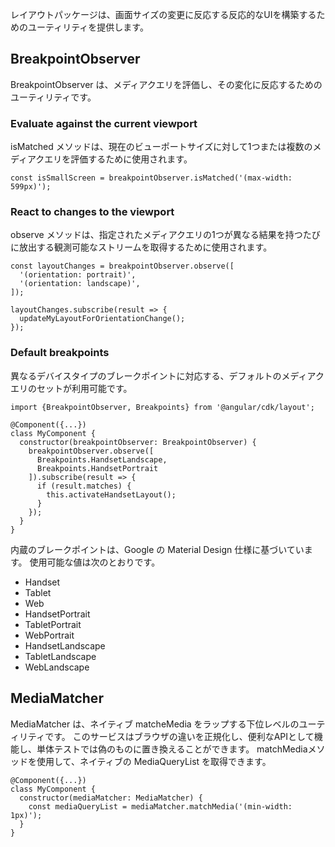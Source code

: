 レイアウトパッケージは、画面サイズの変更に反応する反応的なUIを構築するためのユーティリティを提供します。

## BreakpointObserver

BreakpointObserver は、メディアクエリを評価し、その変化に反応するためのユーティリティです。

### Evaluate against the current viewport

isMatched メソッドは、現在のビューポートサイズに対して1つまたは複数のメディアクエリを評価するために使用されます。

```
const isSmallScreen = breakpointObserver.isMatched('(max-width: 599px)');
```

### React to changes to the viewport

observe メソッドは、指定されたメディアクエリの1つが異なる結果を持つたびに放出する観測可能なストリームを取得するために使用されます。

```
const layoutChanges = breakpointObserver.observe([
  '(orientation: portrait)',
  '(orientation: landscape)',
]);

layoutChanges.subscribe(result => {
  updateMyLayoutForOrientationChange();
});
```

### Default breakpoints

異なるデバイスタイプのブレークポイントに対応する、デフォルトのメディアクエリのセットが利用可能です。

```
import {BreakpointObserver, Breakpoints} from '@angular/cdk/layout';

@Component({...})
class MyComponent {
  constructor(breakpointObserver: BreakpointObserver) {
    breakpointObserver.observe([
      Breakpoints.HandsetLandscape,
      Breakpoints.HandsetPortrait
    ]).subscribe(result => {
      if (result.matches) {
        this.activateHandsetLayout();
      }
    });
  }
}
```

内蔵のブレークポイントは、Google の Material Design 仕様に基づいています。 使用可能な値は次のとおりです。

- Handset
- Tablet
- Web
- HandsetPortrait
- TabletPortrait
- WebPortrait
- HandsetLandscape
- TabletLandscape
- WebLandscape

## MediaMatcher

MediaMatcher は、ネイティブ matcheMedia をラップする下位レベルのユーティリティです。 このサービスはブラウザの違いを正規化し、便利なAPIとして機能し、単体テストでは偽のものに置き換えることができます。 matchMediaメソッドを使用して、ネイティブの MediaQueryList を取得できます。

```
@Component({...})
class MyComponent {
  constructor(mediaMatcher: MediaMatcher) {
    const mediaQueryList = mediaMatcher.matchMedia('(min-width: 1px)');
  }
}
```
